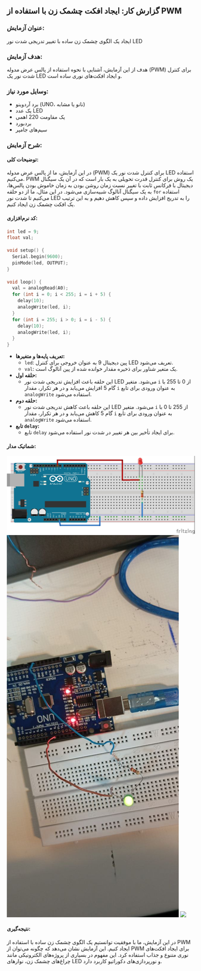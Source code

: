 ## گزارش کار: ایجاد افکت چشمک زن با استفاده از PWM

### عنوان آزمایش:
ایجاد یک الگوی چشمک زن ساده با تغییر تدریجی شدت نور LED

### هدف آزمایش:
هدف از این آزمایش، آشنایی با نحوه استفاده از پالس عرض مدوله (PWM) برای کنترل شدت نور یک LED و ایجاد افکت‌های نوری ساده است.

### وسایل مورد نیاز:
* برد آردوینو (UNO، نانو یا مشابه)
* یک عدد LED
* یک مقاومت 220 اهمی
* بردبورد
* سیم‌های جامپر

### شرح آزمایش:

#### توضیحات کلی:
در این آزمایش، ما از پالس عرض مدوله (PWM) برای کنترل شدت نور یک LED استفاده می‌کنیم. PWM یک روش برای کنترل قدرت تحویلی به یک بار است که در آن یک سیگنال دیجیتال با فرکانس ثابت با تغییر نسبت زمان روشن بودن به زمان خاموش بودن پالس‌ها، به یک سیگنال آنالوگ شبیه‌سازی می‌شود. در این مثال، ما از دو حلقه `for` استفاده می‌کنیم تا شدت نور LED را به تدریج افزایش داده و سپس کاهش دهیم و به این ترتیب یک افکت چشمک زن ایجاد کنیم.

#### کد نرم‌افزاری:

```c++
int led = 9;
float val;

void setup() {
  Serial.begin(9600);
  pinMode(led, OUTPUT);
}

void loop() {
  val = analogRead(A0);
  for (int i = 0; i < 255; i = i + 5) {
    delay(10);
    analogWrite(led, i);
  }
  for (int i = 255; i > 0; i = i - 5) {
    delay(10);
    analogWrite(led, i);
  }
}
```

* **تعریف پایه‌ها و متغیرها:**
  * `led`: پین دیجیتال 9 به عنوان خروجی برای کنترل LED تعریف می‌شود.
  * `val`: یک متغیر شناور برای ذخیره مقدار خوانده شده از پین آنالوگ است.
* **حلقه اول:**
  * این حلقه باعث افزایش تدریجی شدت نور LED می‌شود. متغیر `i` از 0 تا 255 با گام 5 افزایش می‌یابد و در هر تکرار، مقدار `i` به عنوان ورودی برای تابع `analogWrite` استفاده می‌شود.
* **حلقه دوم:**
  * این حلقه باعث کاهش تدریجی شدت نور LED می‌شود. متغیر `i` از 255 تا 0 با گام 5 کاهش می‌یابد و در هر تکرار، مقدار `i` به عنوان ورودی برای تابع `analogWrite` استفاده می‌شود.
* **تابع `delay`:**
  * تابع `delay` برای ایجاد تأخیر بین هر تغییر در شدت نور استفاده می‌شود.

#### شماتیک مدار:
![](https://github.com/vahidseyyedi/microProcessor/blob/main/04%20Laboratory/exercise%205/src/map5.jpg)
![](https://github.com/vahidseyyedi/microProcessor/blob/main/04%20Laboratory/exercise%205/src/5.1.jpg)
![](https://github.com/vahidseyyedi/microProcessor/blob/main/04%20Laboratory/exercise%205/src/5.2.gif)

#### نتیجه‌گیری:
در این آزمایش، ما با موفقیت توانستیم یک الگوی چشمک زن ساده با استفاده از PWM ایجاد کنیم. این آزمایش نشان می‌دهد که چگونه می‌توان از PWM برای ایجاد افکت‌های نوری متنوع و جذاب استفاده کرد. این مفهوم در بسیاری از پروژه‌های الکترونیکی مانند چراغ‌های چشمک زن، نوارهای LED و نورپردازی‌های دکوراتیو کاربرد دارد.


